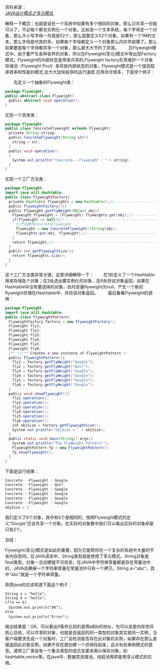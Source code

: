 资料来源：<br/>
[JAVA设计模式之享元模式](https://blog.csdn.net/jason0539/article/details/22908915)

解释一下概念：也就是说在一个系统中如果有多个相同的对象，那么只共享一份就可以了，不必每个都去实例化一个对象。比如说一个文本系统，每个字母定一个对象，那么大小写字母一共就是52个，那么就要定义52个对象。如果有一个1M的文本，那么字母是何其的多，如果每个字母都定义一个对象那么内存早就爆了。那么如果要是每个字母都共享一个对象，那么就大大节约了资源。
　　在Flyweight模式中，由于要产生各种各样的对象，所以在Flyweight(享元)模式中常出现Factory模式。Flyweight的内部状态是用来共享的,Flyweight factory负责维护一个对象存储池（Flyweight Pool）来存放内部状态的对象。Flyweight模式是一个提高程序效率和性能的模式,会大大加快程序的运行速度.应用场合很多，下面举个例子：

　　先定义一个抽象的Flyweight类：

```java
package Flyweight;
public abstract class Flyweight{
　public abstract void operation();
}
```

实现一个具体类：

```java
package Flyweight;
public class ConcreteFlyweight extends Flyweight{
　private String string;
　public ConcreteFlyweight(String str){
　　string = str;
　}
　public void operation()
　{
　　System.out.println("Concrete---Flyweight : " + string);
　}
}
```

实现一个工厂方法类：

```java
package Flyweight;
import java.util.Hashtable;
public class FlyweightFactory{
　private Hashtable flyweights = new Hashtable();//----------------------------1
　public FlyweightFactory(){}
　public Flyweight getFlyWeight(Object obj){
　　Flyweight flyweight = (Flyweight) flyweights.get(obj);//----------------2
　　if(flyweight == null){//---------------------------------------------------3
　　　//产生新的ConcreteFlyweight
　　　flyweight = new ConcreteFlyweight((String)obj);
　　　flyweights.put(obj, flyweight);//--------------------------------------5
　　}
　　return flyweight;//---------------------------------------------------------6
　}
　public int getFlyweightSize(){
　　return flyweights.size();
　}
}
```

这个工厂方法类非常关键，这里详细解释一下：
　　在1处定义了一个Hashtable用来存储各个对象；在2处选出要实例化的对象，在6处将该对象返回，如果在Hashtable中没有要选择的对象，此时变量flyweight为null，产生一个新的flyweight存储在Hashtable中，并将该对象返回。
　　最后看看Flyweight的调用：

```java
package Flyweight;
import java.util.Hashtable;
public class FlyweightPattern{
　FlyweightFactory factory = new FlyweightFactory(); 
　Flyweight fly1;
　Flyweight fly2;
　Flyweight fly3;
　Flyweight fly4;
　Flyweight fly5;
　Flyweight fly6;
　/** *//** Creates a new instance of FlyweightPattern */
　public FlyweightPattern(){
　　fly1 = factory.getFlyWeight("Google");
　　fly2 = factory.getFlyWeight("Qutr");
　　fly3 = factory.getFlyWeight("Google");
　　fly4 = factory.getFlyWeight("Google");
　　fly5 = factory.getFlyWeight("Google");
　　fly6 = factory.getFlyWeight("Google");
　}
　public void showFlyweight(){
　　fly1.operation();
　　fly2.operation();
　　fly3.operation();
　　fly4.operation();
　　fly5.operation();
　　fly6.operation();
　　int objSize = factory.getFlyweightSize();
　　System.out.println("objSize = " + objSize);
　}
　public static void main(String[] args){
　　System.out.println("The FlyWeight Pattern!");
　　FlyweightPattern fp = new FlyweightPattern();
　　fp.showFlyweight();
　}
}
```

下面是运行结果：

```java
Concrete---Flyweight : Google
Concrete---Flyweight : Qutr
Concrete---Flyweight : Google
Concrete---Flyweight : Google
Concrete---Flyweight : Google
Concrete---Flyweight : Google
objSize = 2
```

我们定义了6个对象，其中有5个是相同的，按照Flyweight模式的定义“Google”应该共享一个对象，在实际的对象数中我们可以看出实际的对象却是只有2个。

总结：

Flyweight(享元)模式是如此的重要，因为它能帮你在一个复杂的系统中大量的节省内存空间。在JAVA语言中，String类型就是使用了享元模式。String对象是final类型，对象一旦创建就不可改变。在JAVA中字符串常量都是存在常量池中的，JAVA会确保一个字符串常量在常量池中只有一个拷贝。String a="abc"，其中"abc"就是一个字符串常量。

熟悉java的应该知道下面这个例子：

```
String a = "hello";
String b = "hello";
if(a == b)
　System.out.println("OK");
else
　System.out.println("Error");
```

输出结果是：OK。可以看出if条件比较的是两a和b的地址，也可以说是内存空间
核心总结，可以共享的对象，也就是说返回的同一类型的对象其实是同一实例，当客户端要求生成一个对象时，工厂会检测是否存在此对象的实例，如果存在那么直接返回此对象实例，如果不存在就创建一个并保存起来，这点有些单例模式的意思。通常工厂类会有一个集合类型的成员变量来用以保存对象，如hashtable,vector等。在java中，数据库连接池，线程池等即是用享元模式的应用。
